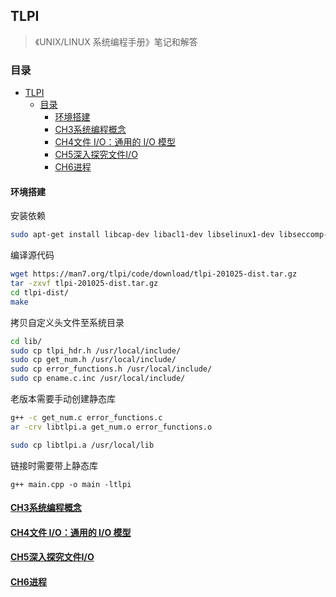 ## TLPI
> 《UNIX/LINUX 系统编程手册》笔记和解答

### 目录
- [TLPI](#tlpi)
  - [目录](#目录)
    - [环境搭建](#环境搭建)
    - [CH3系统编程概念](#ch3系统编程概念)
    - [CH4文件 I/O：通用的 I/O 模型](#ch4文件-io通用的-io-模型)
    - [CH5深入探究文件I/O](#ch5深入探究文件io)
    - [CH6进程](#ch6进程)


#### 环境搭建
安装依赖
```sh
sudo apt-get install libcap-dev libacl1-dev libselinux1-dev libseccomp-dev
```

编译源代码
```sh
wget https://man7.org/tlpi/code/download/tlpi-201025-dist.tar.gz
tar -zxvf tlpi-201025-dist.tar.gz
cd tlpi-dist/
make
```

拷贝自定义头文件至系统目录
```sh
cd lib/
sudo cp tlpi_hdr.h /usr/local/include/
sudo cp get_num.h /usr/local/include/
sudo cp error_functions.h /usr/local/include/
sudo cp ename.c.inc /usr/local/include/
```

老版本需要手动创建静态库
```sh
g++ -c get_num.c error_functions.c
ar -crv libtlpi.a get_num.o error_functions.o

sudo cp libtlpi.a /usr/local/lib
```

链接时需要带上静态库
```
g++ main.cpp -o main -ltlpi
```

#### [CH3系统编程概念](./exercises/ch3/README.md)
#### [CH4文件 I/O：通用的 I/O 模型](./exercises/ch4/)
#### [CH5深入探究文件I/O](./exercises/ch5/README.md)
#### [CH6进程](./exercises/ch6/README.md)